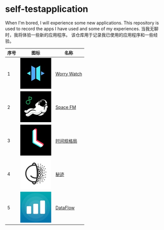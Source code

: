 # self-testapplication
When I'm bored, I will experience some new applications. This repository is used to record the apps I have used and some of my experiences.
当我无聊时，我将体验一些新的应用程序。 该仓库用于记录我已使用的应用程序和一些经验。


|序号|图标|名称|
| - | - | - |
| 1 |![worryWatch](/App&#32;Store/images/Worry&#32;Watch.jpg)|[Worry Watch](/App&#32;Store/Worry&#32;Watch.md)|
|2|![spacefm](/App&#32;Store/images/spacefm.jpg)|[Space FM](/App&#32;Store/Space&#32;FM.md)|
|3|![时间规划局](/App&#32;Store/images/时间规划局.jpg)|[时间规格局](/App&#32;Store/%E6%97%B6%E9%97%B4%E8%A7%84%E5%88%92%E5%B1%80.md)|
|4|![秘迹](/App&#32;Store/images/miji.jpg)|[秘迹](/App&#32;Store/miji.md)|
|5|![DataFlow](/App&#32;Store/images/Dataflow.jpg)|[DataFlow](/App&#32;Store/DataFlow.md)|




<!-- |4|![]()|[]()| -->
